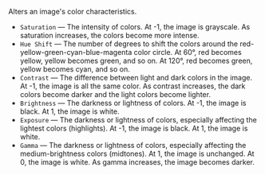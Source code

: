 Alters an image's color characteristics. 

   - `Saturation` — The intensity of colors. At -1, the image is grayscale. As saturation increases, the colors become more intense. 
   - `Hue Shift` — The number of degrees to shift the colors around the red-yellow-green-cyan-blue-magenta color circle. At 60°, red becomes yellow, yellow becomes green, and so on. At 120°, red becomes green, yellow becomes cyan, and so on.
   - `Contrast` — The difference between light and dark colors in the image. At -1, the image is all the same color. As contrast increases, the dark colors become darker and the light colors become lighter. 
   - `Brightness` — The darkness or lightness of colors. At -1, the image is black. At 1, the image is white. 
   - `Exposure` — The darkness or lightness of colors, especially affecting the lightest colors (highlights). At -1, the image is black. At 1, the image is white. 
   - `Gamma` — The darkness or lightness of colors, especially affecting the medium-brightness colors (midtones). At 1, the image is unchanged. At 0, the image is white. As gamma increases, the image becomes darker. 
